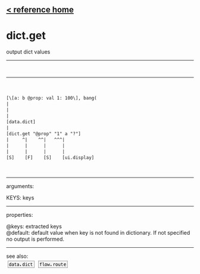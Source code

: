 [< reference home](index.html)
---

# dict.get


output dict values

---

<br>


---


```


[\[a: b @prop: val 1: 100\], bang(
|
|
|
[data.dict]
|
[dict.get "@prop" "1" a "?"]
|     ^|    ^^|   ^^^|
|      |      |      |
|      |      |      |
[S]    [F]    [S]    [ui.display]

            
```

---
arguments:

KEYS: keys<br>

---
properties:

@keys: extracted keys<br>
@default: default value when key is not found in
            dictionary. If not specified no output is performed.<br>

---
see also:<br>
[![data.dict](img/object_data.dict.png)](data.dict.html)
[![flow.route](img/object_flow.route.png)](flow.route.html)
